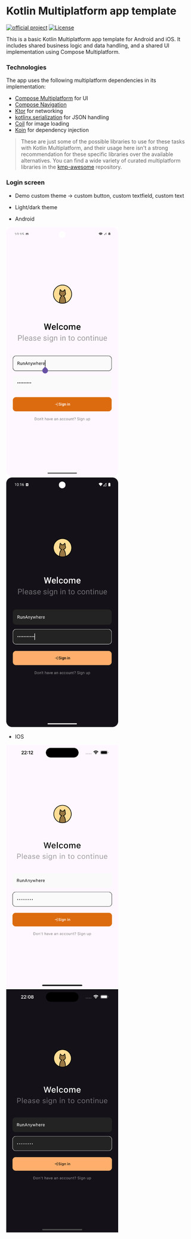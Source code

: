 # Kotlin Multiplatform app template

[![official project](http://jb.gg/badges/official.svg)](https://confluence.jetbrains.com/display/ALL/JetBrains+on+GitHub)
[![License](https://img.shields.io/badge/License-Apache_2.0-blue.svg)](https://opensource.org/licenses/Apache-2.0)

This is a basic Kotlin Multiplatform app template for Android and iOS. It includes shared business logic and data handling, and a shared UI implementation using Compose Multiplatform.

### Technologies

The app uses the following multiplatform dependencies in its implementation:

- [Compose Multiplatform](https://jb.gg/compose) for UI
- [Compose Navigation](https://www.jetbrains.com/help/kotlin-multiplatform-dev/compose-navigation-routing.html)
- [Ktor](https://ktor.io/) for networking
- [kotlinx.serialization](https://github.com/Kotlin/kotlinx.serialization) for JSON handling
- [Coil](https://github.com/coil-kt/coil) for image loading
- [Koin](https://github.com/InsertKoinIO/koin) for dependency injection

> These are just some of the possible libraries to use for these tasks with Kotlin Multiplatform, and their usage here isn't a strong recommendation for these specific libraries over the available alternatives. You can find a wide variety of curated multiplatform libraries in the [kmp-awesome](https://github.com/terrakok/kmp-awesome) repository.

### Login screen

- Demo custom theme -> custom button, custom textfield, custom text
- Light/dark theme

- Android

<img src="images/SignIn_Screen_Android_Light.png" alt="Screenshots of the app" width="300"/> <img src="images/SignIn_Screen_Android_Dark.png" alt="Screenshots of the app" width="300"/>

- IOS

<img src="images/SignIn_Screen_iOS_Light.png" alt="Screenshots of the app" width="300"/> <img src="images/SignIn_Screen_iOS_Dark.png" alt="Screenshots of the app" width="300"/>